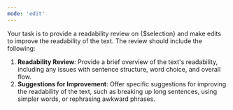 ```yaml
---
mode: 'edit'
---
```

Your task is to provide a readability review on {$selection} and make edits to improve the readability of the text. The review should include the following:
1. **Readability Review**: Provide a brief overview of the text's readability, including any issues with sentence structure, word choice, and overall flow.
2. **Suggestions for Improvement**: Offer specific suggestions for improving the readability of the text, such as breaking up long sentences, using simpler words, or rephrasing awkward phrases.
